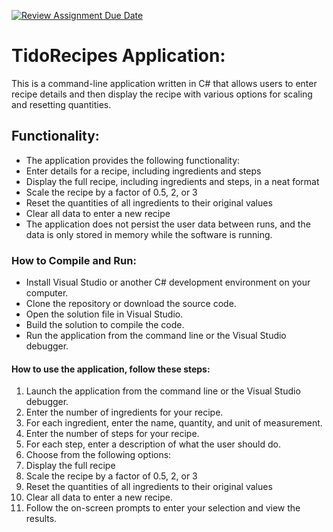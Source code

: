[![Review Assignment Due Date](https://classroom.github.com/assets/deadline-readme-button-24ddc0f5d75046c5622901739e7c5dd533143b0c8e959d652212380cedb1ea36.svg)](https://classroom.github.com/a/Oa99dRjC)

# TidoRecipes Application:
This is a command-line application written in C# that allows users to enter recipe details and then display the recipe with various options for scaling and resetting quantities.
## Functionality:
- The application provides the following functionality:
- Enter details for a recipe, including ingredients and steps
- Display the full recipe, including ingredients and steps, in a neat format
- Scale the recipe by a factor of 0.5, 2, or 3
- Reset the quantities of all ingredients to their original values
- Clear all data to enter a new recipe
- The application does not persist the user data between runs, and the data is only stored in memory while the software is running.
### How to Compile and Run: 
- Install Visual Studio or another C# development environment on your computer.
- Clone the repository or download the source code.
- Open the solution file in Visual Studio.
- Build the solution to compile the code.
- Run the application from the command line or the Visual Studio debugger.
#### How to use the application, follow these steps:
1. Launch the application from the command line or the Visual Studio debugger.
2. Enter the number of ingredients for your recipe.
3. For each ingredient, enter the name, quantity, and unit of measurement.
4. Enter the number of steps for your recipe.
5. For each step, enter a description of what the user should do.
6. Choose from the following options:
7. Display the full recipe
8. Scale the recipe by a factor of 0.5, 2, or 3
9. Reset the quantities of all ingredients to their original values
10. Clear all data to enter a new recipe.
11. Follow the on-screen prompts to enter your selection and view the results.
